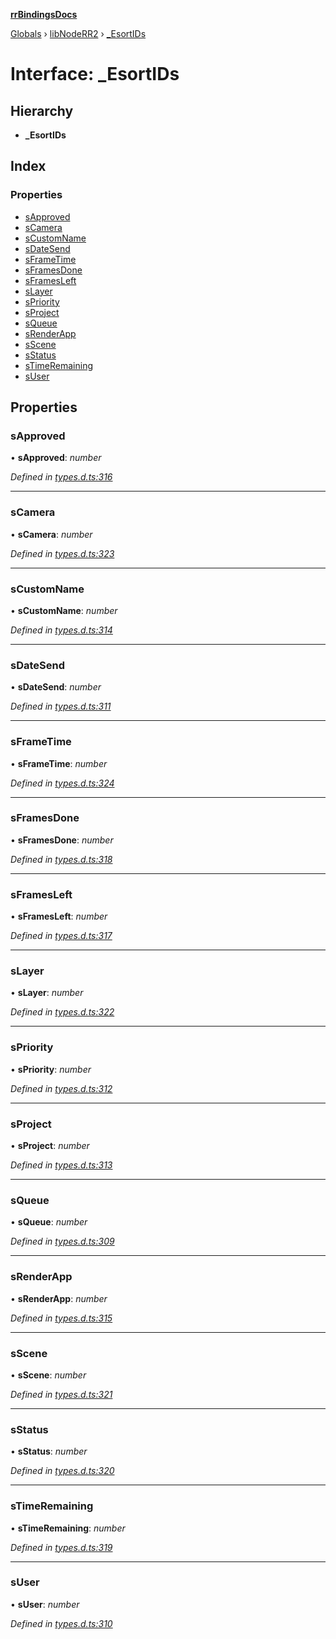 **[rrBindingsDocs](../README.md)**

[Globals](../README.md) › [libNodeRR2](../modules/libnoderr2.md) › [_EsortIDs](libnoderr2._esortids.md)

# Interface: _EsortIDs

## Hierarchy

* **_EsortIDs**

## Index

### Properties

* [sApproved](libnoderr2._esortids.md#sapproved)
* [sCamera](libnoderr2._esortids.md#scamera)
* [sCustomName](libnoderr2._esortids.md#scustomname)
* [sDateSend](libnoderr2._esortids.md#sdatesend)
* [sFrameTime](libnoderr2._esortids.md#sframetime)
* [sFramesDone](libnoderr2._esortids.md#sframesdone)
* [sFramesLeft](libnoderr2._esortids.md#sframesleft)
* [sLayer](libnoderr2._esortids.md#slayer)
* [sPriority](libnoderr2._esortids.md#spriority)
* [sProject](libnoderr2._esortids.md#sproject)
* [sQueue](libnoderr2._esortids.md#squeue)
* [sRenderApp](libnoderr2._esortids.md#srenderapp)
* [sScene](libnoderr2._esortids.md#sscene)
* [sStatus](libnoderr2._esortids.md#sstatus)
* [sTimeRemaining](libnoderr2._esortids.md#stimeremaining)
* [sUser](libnoderr2._esortids.md#suser)

## Properties

###  sApproved

• **sApproved**: *number*

*Defined in [types.d.ts:316](https://github.com/Novalis15/rrBindings/blob/33d8d78/nodeJS/win64/v6/types.d.ts#L316)*

___

###  sCamera

• **sCamera**: *number*

*Defined in [types.d.ts:323](https://github.com/Novalis15/rrBindings/blob/33d8d78/nodeJS/win64/v6/types.d.ts#L323)*

___

###  sCustomName

• **sCustomName**: *number*

*Defined in [types.d.ts:314](https://github.com/Novalis15/rrBindings/blob/33d8d78/nodeJS/win64/v6/types.d.ts#L314)*

___

###  sDateSend

• **sDateSend**: *number*

*Defined in [types.d.ts:311](https://github.com/Novalis15/rrBindings/blob/33d8d78/nodeJS/win64/v6/types.d.ts#L311)*

___

###  sFrameTime

• **sFrameTime**: *number*

*Defined in [types.d.ts:324](https://github.com/Novalis15/rrBindings/blob/33d8d78/nodeJS/win64/v6/types.d.ts#L324)*

___

###  sFramesDone

• **sFramesDone**: *number*

*Defined in [types.d.ts:318](https://github.com/Novalis15/rrBindings/blob/33d8d78/nodeJS/win64/v6/types.d.ts#L318)*

___

###  sFramesLeft

• **sFramesLeft**: *number*

*Defined in [types.d.ts:317](https://github.com/Novalis15/rrBindings/blob/33d8d78/nodeJS/win64/v6/types.d.ts#L317)*

___

###  sLayer

• **sLayer**: *number*

*Defined in [types.d.ts:322](https://github.com/Novalis15/rrBindings/blob/33d8d78/nodeJS/win64/v6/types.d.ts#L322)*

___

###  sPriority

• **sPriority**: *number*

*Defined in [types.d.ts:312](https://github.com/Novalis15/rrBindings/blob/33d8d78/nodeJS/win64/v6/types.d.ts#L312)*

___

###  sProject

• **sProject**: *number*

*Defined in [types.d.ts:313](https://github.com/Novalis15/rrBindings/blob/33d8d78/nodeJS/win64/v6/types.d.ts#L313)*

___

###  sQueue

• **sQueue**: *number*

*Defined in [types.d.ts:309](https://github.com/Novalis15/rrBindings/blob/33d8d78/nodeJS/win64/v6/types.d.ts#L309)*

___

###  sRenderApp

• **sRenderApp**: *number*

*Defined in [types.d.ts:315](https://github.com/Novalis15/rrBindings/blob/33d8d78/nodeJS/win64/v6/types.d.ts#L315)*

___

###  sScene

• **sScene**: *number*

*Defined in [types.d.ts:321](https://github.com/Novalis15/rrBindings/blob/33d8d78/nodeJS/win64/v6/types.d.ts#L321)*

___

###  sStatus

• **sStatus**: *number*

*Defined in [types.d.ts:320](https://github.com/Novalis15/rrBindings/blob/33d8d78/nodeJS/win64/v6/types.d.ts#L320)*

___

###  sTimeRemaining

• **sTimeRemaining**: *number*

*Defined in [types.d.ts:319](https://github.com/Novalis15/rrBindings/blob/33d8d78/nodeJS/win64/v6/types.d.ts#L319)*

___

###  sUser

• **sUser**: *number*

*Defined in [types.d.ts:310](https://github.com/Novalis15/rrBindings/blob/33d8d78/nodeJS/win64/v6/types.d.ts#L310)*